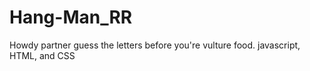 # Hang-Man_RR

Howdy partner guess the letters before you're vulture food. javascript, HTML, and CSS
